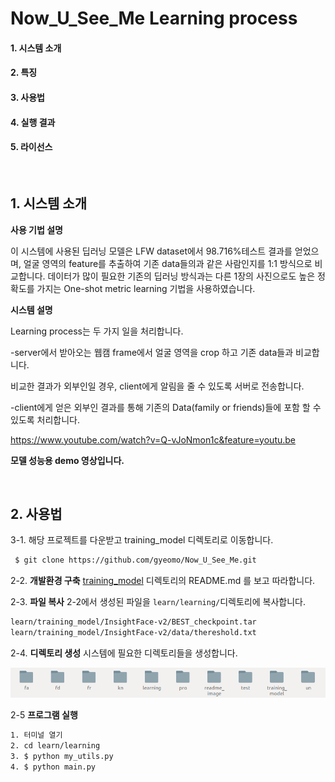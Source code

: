 # Now_U_See_Me Learning process

#### 1. 시스템 소개

#### 2. 특징

#### 3. 사용법

#### 4. 실행 결과

#### 5. 라이선스

<br/>

## 1. 시스템 소개

**사용 기법 설명**

이 시스템에 사용된 딥러닝 모델은 LFW dataset에서 98.716%테스트 결과를 얻었으며, 얼굴 영역의 feature를 추출하여 기존 data들의과 같은 사람인지를 1:1 방식으로 비교합니다. 데이터가 많이 필요한 기존의 딥러닝 방식과는 다른 1장의 사진으로도 높은 정확도를 가지는 One-shot metric learning 기법을 사용하였습니다.

**시스템 설명**

Learning process는 두 가지 일을 처리합니다.

-server에서 받아오는 웹캠 frame에서 얼굴 영역을 crop 하고 기존 data들과 비교합니다.

비교한 결과가 외부인일 경우, client에게 알림을 줄 수 있도록 서버로 전송합니다.

-client에게 얻은 외부인 결과를 통해 기존의 Data(family or friends)들에 포함 할 수 있도록 처리합니다.

https://www.youtube.com/watch?v=Q-vJoNmon1c&feature=youtu.be

**모델 성능용 demo 영상입니다.**

<br/>

## 2. 사용법

3-1. 해당 프로젝트를 다운받고 training_model 디렉토리로 이동합니다.

```bash
 $ git clone https://github.com/gyeomo/Now_U_See_Me.git
```

2-2. **개발환경 구축** [training_model](https://github.com/gyeomo/Now_U_See_Me/tree/master/learn/training_model) 디렉토리의 README.md 를 보고 따라합니다.

2-3. **파일 복사**  2-2에서 생성된 파일을 `learn/learning/`디렉토리에 복사합니다.

```bash
learn/training_model/InsightFace-v2/BEST_checkpoint.tar
learn/training_model/InsightFace-v2/data/thereshold.txt
```

2-4. **디렉토리 생성** 시스템에 필요한 디렉토리들을 생성합니다.

![dire](./readme_image/dire.png)

2-5 **프로그램 실행**

```bash
1. 터미널 열기
2. cd learn/learning
3. $ python my_utils.py
4. $ python main.py
```

















